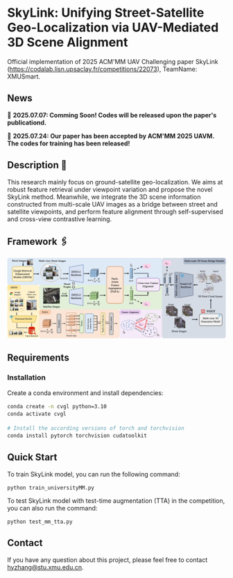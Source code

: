 # SkyLink: Unifying Street-Satellite Geo-Localization via UAV-Mediated 3D Scene Alignment
Official implementation of 2025 ACM'MM UAV Challenging paper SkyLink (https://codalab.lisn.upsaclay.fr/competitions/22073), TeamName: XMUSmart.

## News
🚩 **2025.07.07: Comming Soon! Codes will be released upon the paper's publicationd.**

🚩 **2025.07.24: Our paper has been accepted by ACM'MM 2025 UAVM. The codes for training has been released!**

## Description 📜
This research mainly focus on ground-satellite geo-localization. We aims at robust feature retrieval under viewpoint variation and propose the novel SkyLink method. Meanwhile, we integrate the 3D scene information constructed from multi-scale UAV images as a bridge between street and satellite viewpoints, and perform feature alignment through self-supervised and cross-view contrastive learning.

## Framework 🖇️
<td style="text-align: center"><img src="./figures/overview.jpg" alt="Framework" width="850"></td>

## Requirements
### Installation
Create a conda environment and install dependencies:
```bash
conda create -n cvgl python=3.10
conda activate cvgl

# Install the according versions of torch and torchvision
conda install pytorch torchvision cudatoolkit
```

## Quick Start
To train SkyLink model, you can run the following command:
```
python train_universityMM.py
```
To test SkyLink model with test-time augmentation (TTA) in the competition, you can also run the command:
```
python test_mm_tta.py
```

## Contact
If you have any question about this project, please feel free to contact hyzhang@stu.xmu.edu.cn.
